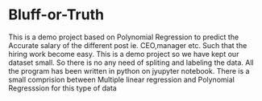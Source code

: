 # Bluff-or-Truth
This is a demo project based on Polynomial Regression to predict the Accurate salary of the different post ie. CEO,manager etc. Such that the hiring work become easy.
This is a demo project so we have kept our dataset small.
So  there is no any need of spliting and labeling the data.
All the program has been written in python on jyupyter notebook.
There is a small comprision between Multiple linear regression and Polynomial Regresssion for this type of data
